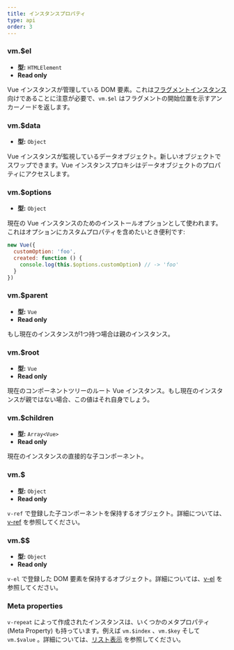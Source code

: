 ```yaml
---
title: インスタンスプロパティ
type: api
order: 3
---
```


### vm.$el

- **型:** `HTMLElement`
- **Read only**

Vue インスタンスが管理している DOM 要素。これは[フラグメントインスタンス](/guide/best-practices.html#フラグメントインスタンス)向けであることに注意が必要で、`vm.$el` はフラグメントの開始位置を示すアンカーノードを返します。

### vm.$data

- **型:** `Object`

Vue インスタンスが監視しているデータオブジェクト。新しいオブジェクトでスワップできます。Vue インスタンスプロキシはデータオブジェクトのプロパティにアクセスします。

### vm.$options

- **型:** `Object`

現在の Vue インスタンスのためのインストールオプションとして使われます。これはオプションにカスタムプロパティを含めたいとき便利です:

``` js
new Vue({
  customOption: 'foo',
  created: function () {
    console.log(this.$options.customOption) // -> 'foo'
  }
})
```

### vm.$parent

- **型:** `Vue`
- **Read only**

もし現在のインスタンスが1つ持つ場合は親のインスタンス。

### vm.$root

- **型:** `Vue`
- **Read only**

現在のコンポーネントツリーのルート Vue インスタンス。もし現在のインスタンスが親ではない場合、この値はそれ自身でしょう。

### vm.$children

- **型:** `Array<Vue>`
- **Read only**

現在のインスタンスの直接的な子コンポーネント。

### vm.$

- **型:** `Object`
- **Read only**

`v-ref` で登録した子コンポーネントを保持するオブジェクト。詳細については、[v-ref](/api/directives.html#v-ref) を参照してください。

### vm.$$

- **型:** `Object`
- **Read only**

`v-el` で登録した DOM 要素を保持するオブジェクト。詳細については、[v-el](/api/directives.html#v-el) を参照してください。

### Meta properties

`v-repeat` によって作成されたインスタンスは、いくつかのメタプロパティ (Meta Property) も持っています。例えば `vm.$index` 、`vm.$key` そして `vm.$value` 。詳細については、[リスト表示](/guide/list.html) を参照してください。
